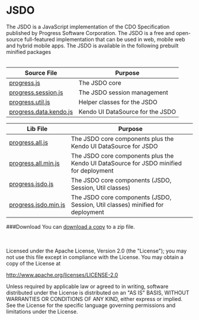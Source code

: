 # JSDO
The JSDO is a JavaScript implementation of the CDO Specification published by Progress Software Corporation.
The JSDO is a free and open-source full-featured implementation that can be used in web, mobile web and hybrid mobile apps. The JSDO is available in the following prebuilt minified packages
</br>
</br>

| Source File| Purpose | 
| ---------- | ------- | 
| [progress.js](https://github.com/CloudDataObject/JSDO/blob/master/src/progress.js) | The JSDO core |
| [progress.session.js](https://github.com/CloudDataObject/JSDO/blob/master/src/progress.session.js) | The JSDO session management |
| [progress.util.js](https://github.com/CloudDataObject/JSDO/blob/master/src/progress.util.js) | Helper classes for the JSDO |
| [progress.data.kendo.js](https://github.com/CloudDataObject/JSDO/blob/master/src/progress.data.kendo.js) | Kendo UI DataSource for the JSDO |

| Lib File| Purpose | 
| ------- | ------- | 
| [progress.all.js](https://github.com/CloudDataObject/JSDO/blob/master/lib/progress.all.js) | The JSDO core components plus the Kendo UI DataSource for JSDO |
| [progress.all.min.js](https://github.com/CloudDataObject/JSDO/blob/master/lib/progress.all.min.js) | The JSDO core components plus the Kendo UI DataSource for JSDO minified for deployment |
| [progress.jsdo.js](https://github.com/CloudDataObject/JSDO/blob/master/lib/progress.jsdo.js) | The JSDO core components (JSDO, Session, Util classes) |
| [progress.jsdo.min.js](https://github.com/CloudDataObject/JSDO/blob/master/lib/progress.jsdo.min.js) | The JSDO core components (JSDO, Session, Util classes) minified for deployment |

###Download<a name="download"></a>
You can <a href="https://github.com/CloudDataObject/JSDO/zipball/master">download a copy</a> to a zip file.

<!-- [![Build Status](https://travis-ci.org/telerik/kendo-ui-core.svg?branch=master)](https://travis-ci.org/telerik/kendo-ui-core) -->
</br>
</br>
Licensed under the Apache License, Version 2.0 (the "License"); you may not use this file except in compliance with the License. You may obtain a copy of the License at

http://www.apache.org/licenses/LICENSE-2.0

Unless required by applicable law or agreed to in writing, software distributed under the License is distributed on an "AS IS" BASIS, WITHOUT WARRANTIES OR CONDITIONS OF ANY KIND, either express or implied. See the License for the specific language governing permissions and limitations under the License.

